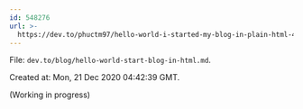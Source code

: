 ```yaml
---
id: 548276
url: >-
  https://dev.to/phuctm97/hello-world-i-started-my-blog-in-plain-html-4kpj-temp-slug-4761523
---
```

<!-- This is an auto-generated file, don't change it directly. -->

File: `dev.to/blog/hello-world-start-blog-in-html.md`.

Created at: Mon, 21 Dec 2020 04:42:39 GMT.

(Working in progress)
